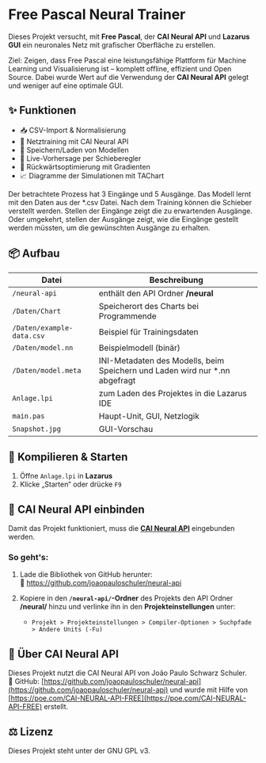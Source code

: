# Free Pascal Neural Trainer 

Dieses Projekt versucht, mit **Free Pascal**, der **CAI Neural API** und **Lazarus GUI** ein neuronales Netz mit grafischer Oberfläche zu erstellen.

Ziel: Zeigen, dass Free Pascal eine leistungsfähige Plattform für Machine Learning und Visualisierung ist – komplett offline, effizient und Open Source.
Dabei wurde Wert auf die Verwendung der **CAI Neural API** gelegt und weniger auf eine optimale GUI.

## ✨ Funktionen

- 📥 CSV-Import & Normalisierung
- 🧠 Netztraining mit CAI Neural API
- 💾 Speichern/Laden von Modellen
- 🔮 Live-Vorhersage per Schieberegler
- 🔁 Rückwärtsoptimierung mit Gradienten
- 📈 Diagramme der Simulationen mit TAChart

Der betrachtete Prozess hat 3 Eingänge und 5 Ausgänge. Das Modell lernt mit den Daten aus der *.csv Datei. Nach dem Training können die Schieber verstellt werden.
Stellen der Eingänge zeigt die zu erwartenden Ausgänge. 
Oder umgekehrt, stellen der Ausgänge zeigt, wie die Eingänge gestellt werden müssten, um die gewünschten Ausgänge zu erhalten. 


## 📦 Aufbau

| Datei                 | Beschreibung                        |
|----------------------|-------------------------------------|
| `/neural-api`       | enthält den API Ordner **/neural** |
| `/Daten/Chart`       | Speicherort des Charts bei Programmende |
| `/Daten/example-data.csv`   | Beispiel für Trainingsdaten         |
| `/Daten/model.nn`           | Beispielmodell (binär)              |
| `/Daten/model.meta`         | INI-Metadaten des Modells, beim Speichern und Laden wird nur *.nn abgefragt       |
| `Anlage.lpi`           | zum Laden des Projektes in die Lazarus IDE         |
| `main.pas`           | Haupt-Unit, GUI, Netzlogik          |
| `Snapshot.jpg`     | GUI-Vorschau                        |



## 🔧 Kompilieren & Starten

1. Öffne `Anlage.lpi` in **Lazarus**
2. Klicke „Starten“ oder drücke `F9`



## 🔌 CAI Neural API einbinden

Damit das Projekt funktioniert, muss die **[CAI Neural API](https://github.com/joaopauloschuler/neural-api)** eingebunden werden.

### So geht's:

1. Lade die Bibliothek von GitHub herunter:  
   🔗 https://github.com/joaopauloschuler/neural-api

2. Kopiere in den **`/neural-api/`-Ordner** des Projekts den API Ordner **/neural/** hinzu und verlinke ihn in den **Projekteinstellungen** unter:  
   - `Projekt > Projekteinstellungen > Compiler-Optionen > Suchpfade > Andere Units (-Fu)`


## 🧠 Über CAI Neural API

Dieses Projekt nutzt die CAI Neural API von João Paulo Schwarz Schuler.  
🔗 GitHub: [https://github.com/joaopauloschuler/neural-api](https://github.com/joaopauloschuler/neural-api)
und wurde mit Hilfe von [https://poe.com/CAI-NEURAL-API-FREE](https://poe.com/CAI-NEURAL-API-FREE) erstellt.

## ⚖️ Lizenz

Dieses Projekt steht unter der GNU GPL v3.
